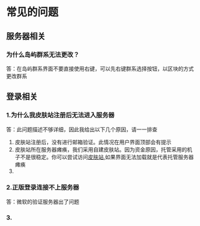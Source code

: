 # 常见的问题

## 服务器相关

### 为什么岛屿群系无法更改？

答：在岛屿群系界面不要直接使用右键，可以先右键群系选择按钮，以区块的方式更改群系

## 登录相关

### 1.为什么我皮肤站注册后无法进入服务器

答：此问题描述不够详细，因此我给出以下几个原因，请一一排查

1. 皮肤站注册后，没有进行邮箱验证。此情况在用户界面顶部会有提示
2. 皮肤站所在服务器瘫痪，我们采用自建皮肤站。因为资金原因，托管采用的机子不是很稳定。你可以尝试访问[皮肤站](https://skin.yuki.ink),如果界面无法加载就是代表托管服务器瘫痪
3. 

### 2.正版登录连接不上服务器

答：微软的验证服务器出了问题

### 3.